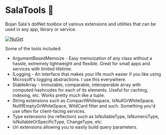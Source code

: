 # SalaTools 🧰
Bojan Sala's dotNet toolbox of various extensions and utilities that can be used in any app, library or service.

[![NuGet](https://img.shields.io/nuget/v/SalaTools.Core)](https://www.nuget.org/packages/SalaTools.Core/1.0.0)

Some of the tools included:

- ArgumentBasedMemoize - Easy memoization of any class without a hassle, extremely lightweight and flexible. Great for small apps and services with limited lifetime.
- ILogging - An interface that makes your life much easier if you like using Microsoft's logging abstractions. I use this everywhere.
- StableArray - Immutable, comparable, interoperable array with computed hashcodes for each of its elements. Useful for caching, indexing, etc. Works pretty much like a tuple.
- String extensions such as CompactWhitespace, IsNullOrWhiteSpace, NullIfEmptyOrWhiteSpace, WildCard filter and such. Something you'd use often for client-facing services.
- Type extensions (no reflection) such as IsNullableType, IsNumericType, IsNullableOrSpecificType, ChangeType, etc.
- Uri extensions allowing you to easily build query parameters.
